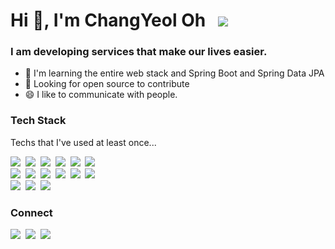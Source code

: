 <h1>Hi 👋, I'm ChangYeol Oh &nbsp;  
    <a href="https://hits.seeyoufarm.com">
    <img src="https://hits.seeyoufarm.com/api/count/incr/badge.svg?url=https%3A%2F%2Fgithub.com%2Fohchangyeol&count_bg=%237FB5D1&title_bg=%23A9B7BE&icon=github.svg&icon_color=%23E7E7E7&title=hits&edge_flat=false"/></a>
</h1>

### I am developing services that make our lives easier.

- 🌱 I'm learning the entire web stack and Spring Boot and Spring Data JPA
- 🤔 Looking for open source to contribute
- 😄 I like to communicate with people.

<h3>Tech Stack</h3>
<p>Techs that I've used at least once...</p>
<div>
    <img src="https://img.shields.io/badge/HTML-E34F26?style=flat&logo=HTML5&logoColor=white"/></a>&nbsp;
    <img src="https://img.shields.io/badge/Javascript-ffb13b?style=flat&logo=javascript&logoColor=white"/></a>&nbsp;
    <img src="https://img.shields.io/badge/css-1572B6?style=flat&logo=css3&logoColor=white"/></a>&nbsp;
    <img src="https://img.shields.io/badge/React-61DAFB?style=flat&logo=React&logoColor=white"/></a>&nbsp;
    <img src="https://img.shields.io/badge/bootstrap-7952B3?style=flat&logo=bootstrap&logoColor=white"/></a>&nbsp;
    <img src="https://img.shields.io/badge/Sass-CC6699?style=flat&logo=Sass&logoColor=white"/></a>&nbsp;
    <br>
    <img src="https://img.shields.io/badge/Java-007396?style=flat&logo=Java&logoColor=white"/></a>&nbsp;
    <img src="https://img.shields.io/badge/C%23-239120?style=flat&logo=C%2B%2B&logoColor=white"/></a>&nbsp;
    <img src="https://img.shields.io/badge/Spring-6DB33F?style=flat&logo=Spring&logoColor=white"/></a>&nbsp;
    <img src="https://img.shields.io/badge/Unity-FFFFFF?style=flat&logo=Unity&logoColor=2D2D2D"/></a>&nbsp;
    <img src="https://img.shields.io/badge/node.js-339933?style=flat&logo=node.js&logoColor=white"/></a>&nbsp;
    <img src="https://img.shields.io/badge/Express-000000?style=flat&logo=Express&logoColor=white"/></a>&nbsp;
    <br>
    <img src="https://img.shields.io/badge/mongoDB-47A248?style=flat&logo=mongoDB&logoColor=white"/></a>&nbsp;
    <img src="https://img.shields.io/badge/oracle-F80000?style=flat&logo=oracle&logoColor=white"/></a>&nbsp;
    <img src="https://img.shields.io/badge/MySQL-4479A1?style=flat&logo=MySQL&logoColor=white"/></a>
</div>

<h3>Connect</h3>
<div>
    <a href="https://www.facebook.com/profile.php?id=100008649183778"><img src="https://img.shields.io/badge/Facebook-1877F2?style=flat&logo=Facebook&logoColor=white&link=https://www.facebook.com/profile.php?id=100008649183778"/></a>&nbsp;
    <a href="mailto:cy950315@naver.com"><img src="https://img.shields.io/badge/Gmail-d14836?style=flat&logo=Gmail&logoColor=white&link=cy950315@naver.com"/></a>&nbsp;
    <a href="https://www.instagram.com/o.cha_ng/"><img src="https://img.shields.io/badge/Instagram-E4405F?style=flat&logo=Instagram&logoColor=white&link=https://www.instagram.com/o.cha_ng/"/></a>
</div>

